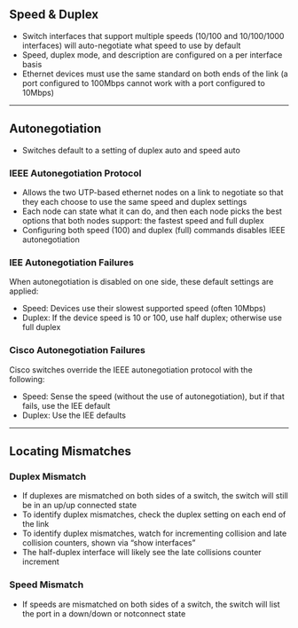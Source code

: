 
## Speed & Duplex
- Switch interfaces that support multiple speeds (10/100 and 10/100/1000 interfaces) will auto-negotiate what speed to use by default
- Speed, duplex mode, and description are configured on a per interface basis
- Ethernet devices must use the same standard on both ends of the link (a port configured to 100Mbps cannot work with a port configured to 10Mbps)
---
## Autonegotiation
- Switches default to a setting of duplex auto and speed auto
### IEEE Autonegotiation Protocol
- Allows the two UTP-based ethernet nodes on a link to negotiate so that they each choose to use the same speed and duplex settings
- Each node can state what it can do, and then each node picks the best options that both nodes support: the fastest speed and full duplex
- Configuring both speed (100) and duplex (full) commands disables IEEE autonegotiation
### IEE Autonegotiation Failures
When autonegotiation is disabled on one side, these default settings are applied:
- Speed: Devices use their slowest supported speed (often 10Mbps)
- Duplex: If the device speed is 10 or 100, use half duplex; otherwise use full duplex
### Cisco Autonegotiation Failures
Cisco switches override the IEEE autonegotiation protocol with the following:
- Speed: Sense the speed (without the use of autonegotiation), but if that fails, use the IEE default
- Duplex: Use the IEE defaults
---
## Locating Mismatches
### Duplex Mismatch
- If duplexes are mismatched on both sides of a switch, the switch will still be in an up/up connected state
- To identify duplex mismatches, check the duplex setting on each end of the link
- To identify duplex mismatches, watch for incrementing collision and late collision counters, shown via “show interfaces”
- The half-duplex interface will likely see the late collisions counter increment
### Speed Mismatch
- If speeds are mismatched on both sides of a switch, the switch will list the port in a down/down or notconnect state


